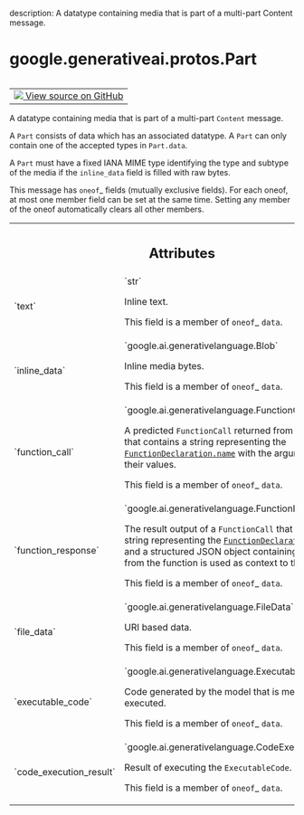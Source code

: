 description: A datatype containing media that is part of a multi-part Content message.

<div itemscope itemtype="http://developers.google.com/ReferenceObject">
<meta itemprop="name" content="google.generativeai.protos.Part" />
<meta itemprop="path" content="Stable" />
</div>

# google.generativeai.protos.Part

<!-- Insert buttons and diff -->

<table class="tfo-notebook-buttons tfo-api nocontent" align="left">
<td>
  <a target="_blank" href="https://github.com/googleapis/google-cloud-python/tree/main/packages/google-ai-generativelanguage/google/ai/generativelanguage_v1beta/types/content.py#L106-L203">
    <img src="https://www.tensorflow.org/images/GitHub-Mark-32px.png" />
    View source on GitHub
  </a>
</td>
</table>



A datatype containing media that is part of a multi-part ``Content`` message.

<!-- Placeholder for "Used in" -->

A ``Part`` consists of data which has an associated datatype. A
``Part`` can only contain one of the accepted types in
``Part.data``.

A ``Part`` must have a fixed IANA MIME type identifying the type and
subtype of the media if the ``inline_data`` field is filled with raw
bytes.

This message has `oneof`_ fields (mutually exclusive fields).
For each oneof, at most one member field can be set at the same time.
Setting any member of the oneof automatically clears all other
members.




<!-- Tabular view -->
 <table class="responsive fixed orange">
<colgroup><col width="214px"><col></colgroup>
<tr><th colspan="2"><h2 class="add-link">Attributes</h2></th></tr>

<tr>
<td>
`text`<a id="text"></a>
</td>
<td>
`str`

Inline text.

This field is a member of `oneof`_ ``data``.
</td>
</tr><tr>
<td>
`inline_data`<a id="inline_data"></a>
</td>
<td>
`google.ai.generativelanguage.Blob`

Inline media bytes.

This field is a member of `oneof`_ ``data``.
</td>
</tr><tr>
<td>
`function_call`<a id="function_call"></a>
</td>
<td>
`google.ai.generativelanguage.FunctionCall`

A predicted ``FunctionCall`` returned from the model that
contains a string representing the
<a href="../../../google/generativeai/protos/FunctionDeclaration.md#name"><code>FunctionDeclaration.name</code></a> with the arguments and their
values.

This field is a member of `oneof`_ ``data``.
</td>
</tr><tr>
<td>
`function_response`<a id="function_response"></a>
</td>
<td>
`google.ai.generativelanguage.FunctionResponse`

The result output of a ``FunctionCall`` that contains a
string representing the <a href="../../../google/generativeai/protos/FunctionDeclaration.md#name"><code>FunctionDeclaration.name</code></a> and a
structured JSON object containing any output from the
function is used as context to the model.

This field is a member of `oneof`_ ``data``.
</td>
</tr><tr>
<td>
`file_data`<a id="file_data"></a>
</td>
<td>
`google.ai.generativelanguage.FileData`

URI based data.

This field is a member of `oneof`_ ``data``.
</td>
</tr><tr>
<td>
`executable_code`<a id="executable_code"></a>
</td>
<td>
`google.ai.generativelanguage.ExecutableCode`

Code generated by the model that is meant to
be executed.

This field is a member of `oneof`_ ``data``.
</td>
</tr><tr>
<td>
`code_execution_result`<a id="code_execution_result"></a>
</td>
<td>
`google.ai.generativelanguage.CodeExecutionResult`

Result of executing the ``ExecutableCode``.

This field is a member of `oneof`_ ``data``.
</td>
</tr>
</table>



